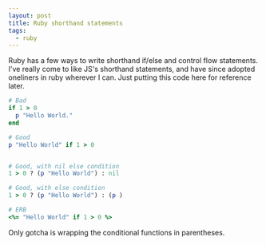 ```yaml
---
layout: post
title: Ruby shorthand statements
tags:
  - ruby
---
```


Ruby has a few ways to write shorthand if/else and control flow statements. I've really come to like JS's shorthand statements, and have since adopted oneliners in ruby wherever I can. Just putting this code here for reference later.

```ruby
# Bad
if 1 > 0
  p "Hello World."
end

# Good
p "Hello World" if 1 > 0


# Good, with nil else condition
1 > 0 ? (p "Hello World") : nil

# Good, with else condition
1 > 0 ? (p "Hello World") : (p )

# ERB
<%= "Hello World" if 1 > 0 %>
```

Only gotcha is wrapping the conditional functions in parentheses.
